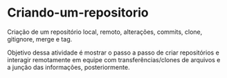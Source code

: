 # Criando-um-repositorio
Criação de um repositório local, remoto, alterações, commits, clone, gitignore, merge e tag.

Objetivo dessa atividade é mostrar o passo a passo de criar repositórios e interagir remotamente em equipe com transferências/clones de arquivos e a junção das informações, posteriormente.
